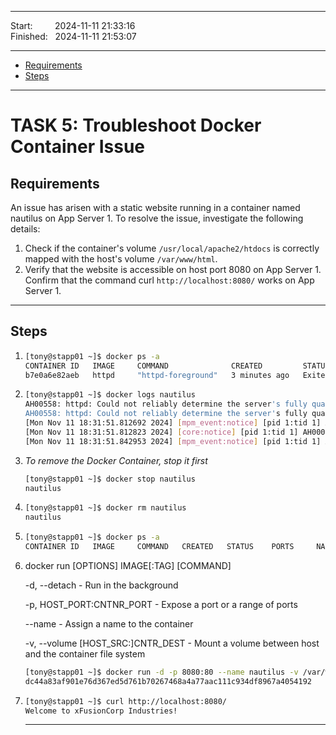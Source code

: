
------------------------------

Start: &nbsp;&nbsp;&nbsp;&nbsp;&nbsp;&nbsp;&nbsp;&nbsp;2024-11-11 21:33:16  
Finished: &nbsp;&nbsp;2024-11-11 21:53:07

------------------------------

- [Requirements](#requirements)
- [Steps](#steps)

------------------------------

# TASK 5: Troubleshoot Docker Container Issue

## Requirements

An issue has arisen with a static website running in a container named nautilus on App Server 1.
To resolve the issue, investigate the following details:
  1) Check if the container's volume `/usr/local/apache2/htdocs` is correctly mapped with the host's volume `/var/www/html`.
  2) Verify that the website is accessible on host port 8080 on App Server 1.
    Confirm that the command curl `http://localhost:8080/` works on App Server 1.

------------------------------

## Steps

1) ```bash
   [tony@stapp01 ~]$ docker ps -a
   CONTAINER ID   IMAGE     COMMAND              CREATED         STATUS                     PORTS     NAMES
   b7e0a6e82aeb   httpd     "httpd-foreground"   3 minutes ago   Exited (0) 3 minutes ago             nautilus
   ```
2) ```bash
   [tony@stapp01 ~]$ docker logs nautilus
   AH00558: httpd: Could not reliably determine the server's fully qualified domain name, using 172.12.0.2. Set the 'ServerName' directive globally to suppress this message
   AH00558: httpd: Could not reliably determine the server's fully qualified domain name, using 172.12.0.2. Set the 'ServerName' directive globally to suppress this message
   [Mon Nov 11 18:31:51.812692 2024] [mpm_event:notice] [pid 1:tid 1] AH00489: Apache/2.4.62 (Unix) configured -- resuming normal operations
   [Mon Nov 11 18:31:51.812823 2024] [core:notice] [pid 1:tid 1] AH00094: Command line: 'httpd -D FOREGROUND'
   [Mon Nov 11 18:31:51.842953 2024] [mpm_event:notice] [pid 1:tid 1] AH00492: caught SIGWINCH, shutting down gracefully
   ```
3) _To remove the Docker Container, stop it first_
   ```bash
   [tony@stapp01 ~]$ docker stop nautilus
   nautilus
   ```
5) ```bash
   [tony@stapp01 ~]$ docker rm nautilus
   nautilus
   ```
6) ```bash
   [tony@stapp01 ~]$ docker ps -a
   CONTAINER ID   IMAGE     COMMAND   CREATED   STATUS    PORTS     NAMES
   ```
7) docker run [OPTIONS] IMAGE[:TAG] [COMMAND]

   -d, --detach                      - Run in the background

   -p, HOST_PORT:CNTNR_PORT          - Expose a port or a range of ports

   --name                            - Assign a name to the container

   -v, --volume [HOST_SRC:]CNTR_DEST - Mount a volume between host and the container file system

   ```bash
   [tony@stapp01 ~]$ docker run -d -p 8080:80 --name nautilus -v /var/www/html:/usr/local/apache2/htdocs httpd:latest
   dc44a83af901e76d367ed5d761b70267468a4a77aac111c934df8967a4054192
   ```
9) ```bash
   [tony@stapp01 ~]$ curl http://localhost:8080/
   Welcome to xFusionCorp Industries!
   ```
   
   ------------------------------

